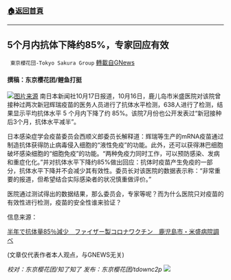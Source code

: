 ###  [:house:返回首頁](https://github.com/ourhimalayas/txt)
---


## 5个月内抗体下降约85%，专家回应有效
` 東京櫻花団-Tokyo Sakura Group` [轉載自GNews](https://gnews.org/zh-hans/1600968/)

#### 撰稿：东京樱花团/鲤鱼打挺
![](https://assets.gnews.org/wp-content/uploads/2021/10/2-81.jpg)[图片来源](https://www.google.com/imgres?imgurl=https%3A%2F%2Fpic4.zhimg.com%2Fv2-c6c619dcc6b38298ec7067539ea27497_b.jpg&amp;imgrefurl=https%3A%2F%2Fzhuanlan.zhihu.com%2Fp%2F76075991&amp;tbnid=Gi1JXCDgMkJA0M&amp;vet=12ahUKEwjP6dCf_tLzAhVTQ_UHHUQlByAQMygBegUIARCaAQ..i&amp;docid=W7P_bsDnrFHJaM&amp;w=1084&amp;h=894&amp;q=%E8%A1%B0%E5%87%8F&amp;ved=2ahUKEwjP6dCf_tLzAhVTQ_UHHUQlByAQMygBegUIARCaAQ)
南日本新闻社10月17日报道，10月16日，鹿儿岛市米盛医院对该院曾接种过两次新冠辉瑞疫苗的医务人员进行了抗体水平检测，638人进行了检测，结果显示平均抗体水平 5 个月内下降了约 85%。该院7月份也公开发表过“新冠接种后3个月，抗体水平减半”。

日本感染症学会疫苗委员会西顺义郎委员长解释道：辉瑞等生产的mRNA疫苗通过制造抗体获得防止病毒侵入细胞的“液性免疫”的功能。此外，还可以获得淋巴细胞破坏感染细胞的“细胞免疫”的功能。“两种免疫力同时工作，可以预防感染、发病和重症化化。”并对抗体水平下降约85%做出回应：抗体时疫苗产生免疫的一部分，抗体水平下降并不会减少其有效性。委员长对该医院的数据表示称：“非常重要的报道，但希望结合实际感染者的状况慎重做评价。”

医院通过测试得出的数据结果，那么委员会，专家等呢？而为什么医院只对疫苗的有效性进行检测，疫苗的安全性谁来验证？

信息来源：

[半年で抗体量85％減少　ファイザー製コロナワクチン　鹿児島市・米盛病院調べ](https://news.yahoo.co.jp/articles/0589ffb257c63853ba97b1435b2e372c1a9db9cb)

(文章仅代表作者本人观点，与GNEWS无关)

*校对：东京樱花团/知了知了
发布：东京樱花团/tdownc2p*
![](https://assets.gnews.org/wp-content/uploads/2021/08/image0-1-36.jpg)
